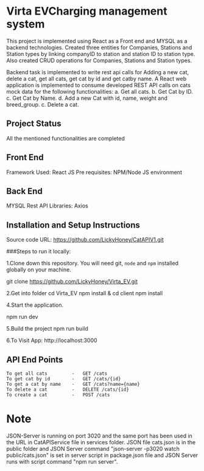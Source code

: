 # Virta EVCharging management system

This project is implemented using React as a Front end and MYSQL as a backend technologies. Created three entities for Companies, Stations and Station types by linking companyID to station and station ID to station type. Also created CRUD operations for Companies, Stations and Station types. 

Backend task is implemented to write rest api calls for Adding a new cat, delete a cat, get all cats, get cat by id and get catby name.
A React web application is implemented to consume developed REST API calls on cats mock data for the following functionalities:
a. Get all cats.
b. Get Cat by ID.
c. Get Cat by Name.
d. Add a new Cat with id, name, weight and breed_group.
c. Delete a cat.

## Project Status

All the mentioned functionalities are completed

## Front End

Framework Used: React JS
Pre requisites: NPM/Node JS environment

## Back End

MYSQL
Rest API Libraries: Axios

## Installation and Setup Instructions

Source code URL: https://github.com/LickyHoney/CatAPIV1.git

###Steps to run it locally:

1.Clone down this repository. You will need git, `node` and `npm` installed globally on your machine.

git clone https://github.com/LickyHoney/Virta_EV.git

2.Get into folder
cd Virta_EV 
npm install &
cd client
npm install

4.Start the application.

npm run dev

5.Build the project
npm run build

6.To Visit App:
http://localhost:3000

## API End Points
    To get all cats         -   GET /cats
    To get cat by id        -   GET /cats/{id}
    To get a cat by name    -   GET /cats?name={name}
    To delete a cat         -   DELETE /cats/{id}
    To create a cat         -   POST /cats

# Note

JSON-Server is running on port 3020 and the same port has been used in the URL in CatAPIService file in services folder. JSON file cats.json is in the public folder and JSON Server command "json-server -p3020 watch public/cats.json" is set in server script in package.json file and JSON Server runs with script command "npm run server".
